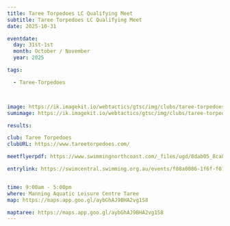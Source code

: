 ```yaml
---
title: Taree Torpedoes LC Qualifying Meet
subtitle: Taree Torpedoes LC Qualifying Meet
date: 2025-10-31

eventdate:
  day: 31st-1st
  month: October / November
  year: 2025

tags:

  - Taree-Torpedoes



image: https://ik.imagekit.io/webtactics/gtsc/img/clubs/taree-torpedoes-600x400.jpg
sumimage: https://ik.imagekit.io/webtactics/gtsc/img/clubs/taree-torpedoes-400x600.jpg

results: 

club: Taree Torpedoes
clubURL: https://www.tareetorpedoes.com/

meetflyerpdf: https://www.swimmingnorthcoast.com/_files/ugd/8dab05_8ca8fe353ee14d1ab67791f2659bbc35.pdf

entrylink: https://swimcentral.swimming.org.au/events/f08a0086-1f6f-f011-b4cd-6045bde6fb1f/detail


time: 9:00am - 5:00pm
where: Manning Aquatic Leisure Centre Taree
map: https://maps.app.goo.gl/aybGhAJ9BHA2vg1S8

maptaree: https://maps.app.goo.gl/aybGhAJ9BHA2vg1S8
---
```





